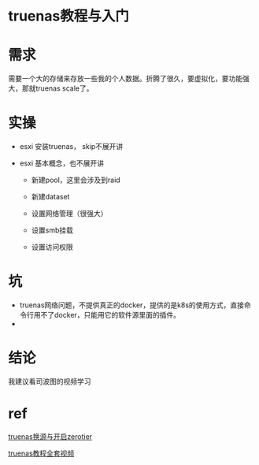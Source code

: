 # truenas教程与入门






# 需求

需要一个大的存储来存放一些我的个人数据。折腾了很久，要虚拟化，要功能强大，那就truenas scale了。

# 实操

- esxi 安装truenas， skip不展开讲

- esxi 基本概念，也不展开讲

  - 新建pool，这里会涉及到raid

  - 新建dataset

  - 设置网络管理（很强大）

  - 设置smb挂载

  - 设置访问权限

    



# 坑

- truenas网络问题，不提供真正的docker，提供的是k8s的使用方式，直接命令行用不了docker，只能用它的软件源里面的插件。
- 

# 结论

我建议看司波图的视频学习



# ref

[truenas换源与开启zerotier](https://www.bilibili.com/video/BV1GM4y1q7xV/?spm_id_from=..top_right_bar_window_history.content.click&vd_source=56312c73bc0637fc9a7e871063e28f0f)

[truenas教程全套视频](https://www.bilibili.com/video/BV1gG411T751/?spm_id_from=333.788&vd_source=56312c73bc0637fc9a7e871063e28f0f)




